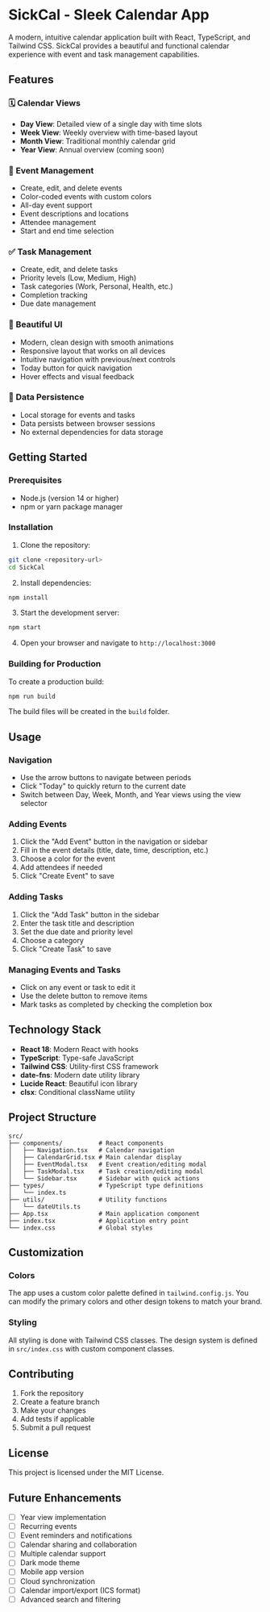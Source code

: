 # SickCal - Sleek Calendar App

A modern, intuitive calendar application built with React, TypeScript, and Tailwind CSS. SickCal provides a beautiful and functional calendar experience with event and task management capabilities.

## Features

### 🗓️ Calendar Views
- **Day View**: Detailed view of a single day with time slots
- **Week View**: Weekly overview with time-based layout
- **Month View**: Traditional monthly calendar grid
- **Year View**: Annual overview (coming soon)

### 📅 Event Management
- Create, edit, and delete events
- Color-coded events with custom colors
- All-day event support
- Event descriptions and locations
- Attendee management
- Start and end time selection

### ✅ Task Management
- Create, edit, and delete tasks
- Priority levels (Low, Medium, High)
- Task categories (Work, Personal, Health, etc.)
- Completion tracking
- Due date management

### 🎨 Beautiful UI
- Modern, clean design with smooth animations
- Responsive layout that works on all devices
- Intuitive navigation with previous/next controls
- Today button for quick navigation
- Hover effects and visual feedback

### 💾 Data Persistence
- Local storage for events and tasks
- Data persists between browser sessions
- No external dependencies for data storage

## Getting Started

### Prerequisites
- Node.js (version 14 or higher)
- npm or yarn package manager

### Installation

1. Clone the repository:
```bash
git clone <repository-url>
cd SickCal
```

2. Install dependencies:
```bash
npm install
```

3. Start the development server:
```bash
npm start
```

4. Open your browser and navigate to `http://localhost:3000`

### Building for Production

To create a production build:

```bash
npm run build
```

The build files will be created in the `build` folder.

## Usage

### Navigation
- Use the arrow buttons to navigate between periods
- Click "Today" to quickly return to the current date
- Switch between Day, Week, Month, and Year views using the view selector

### Adding Events
1. Click the "Add Event" button in the navigation or sidebar
2. Fill in the event details (title, date, time, description, etc.)
3. Choose a color for the event
4. Add attendees if needed
5. Click "Create Event" to save

### Adding Tasks
1. Click the "Add Task" button in the sidebar
2. Enter the task title and description
3. Set the due date and priority level
4. Choose a category
5. Click "Create Task" to save

### Managing Events and Tasks
- Click on any event or task to edit it
- Use the delete button to remove items
- Mark tasks as completed by checking the completion box

## Technology Stack

- **React 18**: Modern React with hooks
- **TypeScript**: Type-safe JavaScript
- **Tailwind CSS**: Utility-first CSS framework
- **date-fns**: Modern date utility library
- **Lucide React**: Beautiful icon library
- **clsx**: Conditional className utility

## Project Structure

```
src/
├── components/          # React components
│   ├── Navigation.tsx   # Calendar navigation
│   ├── CalendarGrid.tsx # Main calendar display
│   ├── EventModal.tsx   # Event creation/editing modal
│   ├── TaskModal.tsx    # Task creation/editing modal
│   └── Sidebar.tsx      # Sidebar with quick actions
├── types/               # TypeScript type definitions
│   └── index.ts
├── utils/               # Utility functions
│   └── dateUtils.ts
├── App.tsx              # Main application component
├── index.tsx            # Application entry point
└── index.css            # Global styles
```

## Customization

### Colors
The app uses a custom color palette defined in `tailwind.config.js`. You can modify the primary colors and other design tokens to match your brand.

### Styling
All styling is done with Tailwind CSS classes. The design system is defined in `src/index.css` with custom component classes.

## Contributing

1. Fork the repository
2. Create a feature branch
3. Make your changes
4. Add tests if applicable
5. Submit a pull request

## License

This project is licensed under the MIT License.

## Future Enhancements

- [ ] Year view implementation
- [ ] Recurring events
- [ ] Event reminders and notifications
- [ ] Calendar sharing and collaboration
- [ ] Multiple calendar support
- [ ] Dark mode theme
- [ ] Mobile app version
- [ ] Cloud synchronization
- [ ] Calendar import/export (ICS format)
- [ ] Advanced search and filtering 
